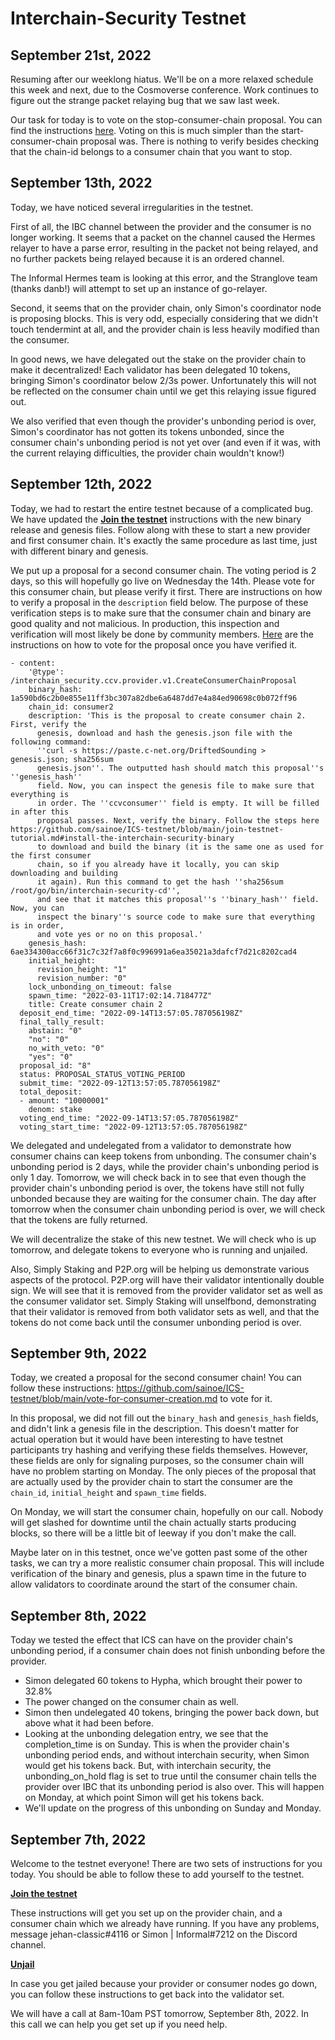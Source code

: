 # Interchain-Security Testnet

## September 21st, 2022

Resuming after our weeklong hiatus. We'll be on a more relaxed schedule this week and next, due to the Cosmoverse conference. Work continues to figure out the strange packet relaying bug that we saw last week.

Our task for today is to vote on the stop-consumer-chain proposal. You can find the instructions [here](https://github.com/sainoe/ICS-testnet/blob/main/stop-consumer-chain.md). Voting on this is much simpler than the start-consumer-chain proposal was. There is nothing to verify besides checking that the chain-id belongs to a consumer chain that you want to stop.

## September 13th, 2022

Today, we have noticed several irregularities in the testnet. 

First of all, the IBC channel between the provider and the consumer is no longer working. It seems that a packet on the channel caused the Hermes relayer to have a parse error, resulting in the packet not being relayed, and no further packets being relayed because it is an ordered channel.

The Informal Hermes team is looking at this error, and the Stranglove team (thanks danb!) will attempt to set up an instance of go-relayer.

Second, it seems that on the provider chain, only Simon's coordinator node is proposing blocks. This is very odd, especially considering that we didn't touch tendermint at all, and the provider chain is less heavily modified than the consumer.

In good news, we have delegated out the stake on the provider chain to make it decentralized! Each validator has been delegated 10 tokens, bringing Simon's coordinator below 2/3s power. Unfortunately this will not be reflected on the consumer chain until we get this relaying issue figured out.

We also verified that even though the provider's unbonding period is over, Simon's coordinator has not gotten its tokens unbonded, since the consumer chain's unbonding period is not yet over (and even if it was, with the current relaying difficulties, the provider chain wouldn't know!)

## September 12th, 2022

Today, we had to restart the entire testnet because of a complicated bug. We have updated the **[Join the testnet](https://github.com/sainoe/ICS-testnet/blob/main/join-testnet-tutorial.md)** instructions with the new binary release and genesis files. Follow along with these to start a new provider and first consumer chain. It's exactly the same procedure as last time, just with different binary and genesis.

We put up a proposal for a second consumer chain. The voting period is 2 days, so this will hopefully go live on Wednesday the 14th. Please vote for this consumer chain, but please verify it first. There are instructions on how to verify a proposal in the `description` field below. The purpose of these verification steps is to make sure that the consumer chain and binary are good quality and not malicious. In production, this inspection and verification will most likely be done by community members. [Here](https://github.com/sainoe/ICS-testnet/blob/main/vote-for-consumer-creation.md) are the instructions on how to vote for the proposal once you have verified it.

```
- content:
    '@type': /interchain_security.ccv.provider.v1.CreateConsumerChainProposal
    binary_hash: 1a590bd6c2b0e855e11ff3bc307a82dbe6a6487dd7e4a84ed90698c0b072ff96
    chain_id: consumer2
    description: 'This is the proposal to create consumer chain 2. First, verify the
      genesis, download and hash the genesis.json file with the following command:
      ''curl -s https://paste.c-net.org/DriftedSounding > genesis.json; sha256sum
      genesis.json''. The outputted hash should match this proposal''s ''genesis_hash''
      field. Now, you can inspect the genesis file to make sure that everything is
      in order. The ''ccvconsumer'' field is empty. It will be filled in after this
      proposal passes. Next, verify the binary. Follow the steps here https://github.com/sainoe/ICS-testnet/blob/main/join-testnet-tutorial.md#install-the-interchain-security-binary
      to download and build the binary (it is the same one as used for the first consumer
      chain, so if you already have it locally, you can skip downloading and building
      it again). Run this command to get the hash ''sha256sum /root/go/bin/interchain-security-cd'',
      and see that it matches this proposal''s ''binary_hash'' field. Now, you can
      inspect the binary''s source code to make sure that everything is in order,
      and vote yes or no on this proposal.'
    genesis_hash: 6ae334300acc66f31c7c32f7a8f0c996991a6ea35021a3dafcf7d21c8202cad4
    initial_height:
      revision_height: "1"
      revision_number: "0"
    lock_unbonding_on_timeout: false
    spawn_time: "2022-03-11T17:02:14.718477Z"
    title: Create consumer chain 2
  deposit_end_time: "2022-09-14T13:57:05.787056198Z"
  final_tally_result:
    abstain: "0"
    "no": "0"
    no_with_veto: "0"
    "yes": "0"
  proposal_id: "8"
  status: PROPOSAL_STATUS_VOTING_PERIOD
  submit_time: "2022-09-12T13:57:05.787056198Z"
  total_deposit:
  - amount: "10000001"
    denom: stake
  voting_end_time: "2022-09-14T13:57:05.787056198Z"
  voting_start_time: "2022-09-12T13:57:05.787056198Z"
```

We delegated and undelegated from a validator to demonstrate how consumer chains can keep tokens from unbonding. The consumer chain's unbonding period is 2 days, while the provider chain's unbonding period is only 1 day. Tomorrow, we will check back in to see that even though the provider chain's unbonding period is over, the tokens have still not fully unbonded because they are waiting for the consumer chain. The day after tomorrow when the consumer chain unbonding period is over, we will check that the tokens are fully returned.

We will decentralize the stake of this new testnet. We will check who is up tomorrow, and delegate tokens to everyone who is running and unjailed. 

Also, Simply Staking and P2P.org will be helping us demonstrate various aspects of the protocol. P2P.org will have their validator intentionally double sign. We will see that it is removed from the provider validator set as well as the consumer validator set. Simply Staking will unselfbond, demonstrating that their validator is removed from both validator sets as well, and that the tokens do not come back until the consumer unbonding period is over.

## September 9th, 2022

Today, we created a proposal for the second consumer chain! You can follow these instructions: https://github.com/sainoe/ICS-testnet/blob/main/vote-for-consumer-creation.md to vote for it. 

In this proposal, we did not fill out the `binary_hash` and `genesis_hash` fields, and didn't link a genesis file in the description. This doesn't matter for actual operation but it would have been interesting to have testnet participants try hashing and verifying these fields themselves. However, these fields are only for signaling purposes, so the consumer chain will have no problem starting on Monday. The only pieces of the proposal that are actually used by the provider chain to start the consumer are the `chain_id`, `initial_height` and `spawn_time` fields.

On Monday, we will start the consumer chain, hopefully on our call. Nobody will get slashed for downtime until the chain actually starts producing blocks, so there will be a little bit of leeway if you don't make the call.

Maybe later on in this testnet, once we've gotten past some of the other tasks, we can try a more realistic consumer chain proposal. This will include verification of the binary and genesis, plus a spawn time in the future to allow validators to coordinate around the start of the consumer chain.

## September 8th, 2022

Today we tested the effect that ICS can have on the provider chain's unbonding period, if a consumer chain does not finish unbonding before the provider.

- Simon delegated 60 tokens to Hypha, which brought their power to 32.8%
- The power changed on the consumer chain as well.
- Simon then undelegated 40 tokens, bringing the power back down, but above what it had been before.
- Looking at the unbonding delegation entry, we see that the completion_time is on Sunday. This is when the provider chain's unbonding period ends, and without interchain security, when Simon would get his tokens back. But, with interchain security, the unbonding_on_hold flag is set to true until the consumer chain tells the provider over IBC that its unbonding period is also over. This will happen on Monday, at which point Simon will get his tokens back.
- We'll update on the progress of this unbonding on Sunday and Monday.

## September 7th, 2022

Welcome to the testnet everyone! There are two sets of instructions for you today. You should be able to follow these to add yourself to the testnet.

**[Join the testnet](https://github.com/sainoe/ICS-testnet/blob/main/join-testnet-tutorial.md)**

These instructions will get you set up on the provider chain, and a consumer chain which we already have running. If you have any problems, message jehan-classic#4116 or Simon | Informal#7212 on the Discord channel.

**[Unjail](https://github.com/sainoe/ICS-testnet/blob/main/unjail.md)**

In case you get jailed because your provider or consumer nodes go down, you can follow these instructions to get back into the validator set.

We will have a call at 8am-10am PST tomorrow, September 8th, 2022. In this call we can help you get set up if you need help. 
